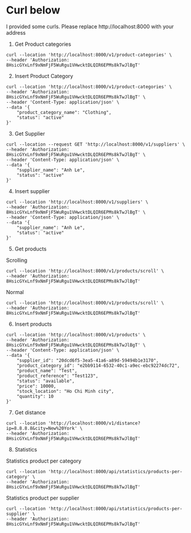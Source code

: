 # Curl below
I provided some curls. Please replace http://localhost:8000 with your address


1. Get Product categories

```
curl --location 'http://localhost:8000/v1/product-categories' \
--header 'Authorization: 8HsicGYxLnf9xNmFjF5WuRgu1VHwcktDLQIR6EPMs8kTwJlBgT'
```

2. Insert Product Category

```
curl --location 'http://localhost:8000/v1/product-categories' \
--header 'Authorization: 8HsicGYxLnf9xNmFjF5WuRgu1VHwcktDLQIR6EPMs8kTwJlBgT' \
--header 'Content-Type: application/json' \
--data '{
    "product_category_name": "Clothing",
    "status": "active"
}'
```

3. Get Supplier

```
curl --location --request GET 'http://localhost:8000/v1/suppliers' \
--header 'Authorization: 8HsicGYxLnf9xNmFjF5WuRgu1VHwcktDLQIR6EPMs8kTwJlBgT' \
--header 'Content-Type: application/json' \
--data '{
    "supplier_name": "Anh Le",
    "status": "active"
}'
```

4. Insert supplier

```
curl --location 'http://localhost:8000/v1/suppliers' \
--header 'Authorization: 8HsicGYxLnf9xNmFjF5WuRgu1VHwcktDLQIR6EPMs8kTwJlBgT' \
--header 'Content-Type: application/json' \
--data '{
    "supplier_name": "Anh Le",
    "status": "active"
}'
```

5. Get products

Scrolling

```
curl --location 'http://localhost:8000/v1/products/scroll' \
--header 'Authorization: 8HsicGYxLnf9xNmFjF5WuRgu1VHwcktDLQIR6EPMs8kTwJlBgT'
```

Normal
```
curl --location 'http://localhost:8000/v1/products/scroll' \
--header 'Authorization: 8HsicGYxLnf9xNmFjF5WuRgu1VHwcktDLQIR6EPMs8kTwJlBgT'
```

6. Insert products

```
curl --location 'http://localhost:8000/v1/products' \
--header 'Authorization: 8HsicGYxLnf9xNmFjF5WuRgu1VHwcktDLQIR6EPMs8kTwJlBgT' \
--header 'Content-Type: application/json' \
--data '{
    "supplier_id": "20dcd6f5-3ea5-41a6-a89d-59494b1e3170",
    "product_category_id": "e2bb9114-6532-40c1-a9ec-ebc92274dc72",
    "product_name": "Test",
    "product_reference": "Test123",
    "status": "available",
    "price": 10000,
    "stock_location": "Ho Chi Minh city",
    "quantity": 10
}'
```

7. Get distance

```
curl --location 'http://localhost:8000/v1/distance?ip=8.8.8.8&city=New%20York' \
--header 'Authorization: 8HsicGYxLnf9xNmFjF5WuRgu1VHwcktDLQIR6EPMs8kTwJlBgT'
```

8. Statistics

Statistics product per category

```
curl --location 'http://localhost:8000/api/statistics/products-per-category' \
--header 'Authorization: 8HsicGYxLnf9xNmFjF5WuRgu1VHwcktDLQIR6EPMs8kTwJlBgT'
```

Statistics product per supplier

```
curl --location 'http://localhost:8000/api/statistics/products-per-supplier' \
--header 'Authorization: 8HsicGYxLnf9xNmFjF5WuRgu1VHwcktDLQIR6EPMs8kTwJlBgT'
```